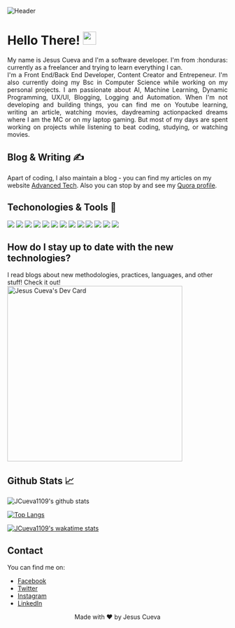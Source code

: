 ![Header](./assets/githubHeader.gif)

# Hello There! 	<img src="https://raw.githubusercontent.com/MartinHeinz/MartinHeinz/master/wave.gif" width="30px">

<p align="justify"> My name is Jesus Cueva and I'm a software developer. I'm from :honduras: currently as a freelancer and trying to learn everything I can. 
<br>
I'm a Front End/Back End Developer, Content Creator and Entrepeneur. I'm also currently doing my Bsc in Computer Science while working on my personal projects. I am passionate about AI, Machine Learning, Dynamic Programming, UX/UI, Blogging, Logging and Automation. When I'm not developing and building things, you can find me on Youtube learning, writing an article, watching movies, daydreaming actionpacked dreams where I am the MC or on my laptop gaming. But most of my days are spent working on projects while listening to beat coding, studying, or watching movies. </p>

<div class="row">
  <div class="col-md-8" markdown="1">
  
 ## Blog & Writing ✍️ 
Apart of coding, I also maintain a blog - you can find my articles on my website [Advanced Tech](https://jesuscueva100.wixsite.com/advtech "Advanced Tech Blog"). Also you can stop by and see my [Quora profile](https://www.quora.com/profile/Jesùs-Cueva "jcueva0911 on quora").

## Techonologies & Tools 🧰
 ![](https://img.shields.io/badge/OS-Linux-green)
 ![](https://img.shields.io/badge/OS-Windows-green)
 ![](https://img.shields.io/badge/Editor-Netbeans-yellow)
 ![](https://img.shields.io/badge/Editor-VSCode-yellow)
 ![](https://img.shields.io/badge/Editor-VSCommunity-yellow)
 ![](https://img.shields.io/badge/Editor-IntelliJ-yellow)
 ![](https://img.shields.io/badge/Code-Java-blue)
 ![](https://img.shields.io/badge/Code-C++-blue)
 ![](https://img.shields.io/badge/Code-C-blue)
 ![](https://img.shields.io/badge/Code-Python-blue)
 ![](https://img.shields.io/badge/Tools-OracleDB-red)
 ![](https://img.shields.io/badge/Tools-H2-red)
 ![](https://img.shields.io/badge/Tools-MySQL-red)
   
  </div>
  <div class="col-md-4" markdown="1">
   
## How do I stay up to date with the new technologies?
I read blogs about new methodologies, practices, languages, and other stuff! Check it out!
<a href="https://app.daily.dev/jcueva0911"><img src="https://api.daily.dev/devcards/31692aa819464142a023b6ef2ce0d995.png?r=der" width="400" alt="Jesus Cueva's Dev Card"/></a>

   
  </div>
</div>

## Github Stats 📈 
![JCueva1109's github stats](https://github-readme-stats.vercel.app/api?username=jcueva1109&show_icons=true&hide=prs,issues,stars&theme=tokyonight "jcueva1109's github stats")

[![Top Langs](https://github-readme-stats.vercel.app/api/top-langs/?username=jcueva1109&theme=tokyonight)](https://github.com/jcueva1109) 

[![JCueva1109's wakatime stats](https://github-readme-stats.vercel.app/api/wakatime?username=jcueva1109)](https://wakatime.com)

## Contact 
You can find me on: 
* [Facebook](https://www.facebook.com/jcueva1109 "Facebook")
* [Twitter](https://twitter.com/JesusCueva0911?s=09 "Twitter")
* [Instagram](https://www.instagram.com/jcueva0911/ "Instagram")
* [LinkedIn](www.linkedin.com/in/jcueva0911 "LinkedIn")

<p align="center">Made with ❤️ by Jesus Cueva </p>
